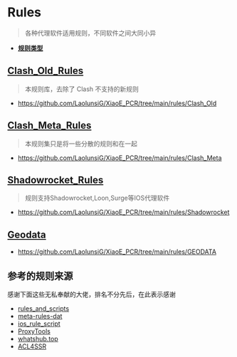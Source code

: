 # Rules
> 各种代理软件适用规则，不同软件之间大同小异
- [**规则类型**](https://raw.githubusercontent.com/LaolunsiG/XiaoE_PCR/main/rules/%E8%A7%84%E5%88%99%E7%B1%BB%E5%9E%8B.md)

## [Clash_Old_Rules](https://github.com/LaolunsiG/XiaoE_PCR/tree/main/rules/Clash_Old)
> 本规则库，去除了 Clash 不支持的新规则
- https://github.com/LaolunsiG/XiaoE_PCR/tree/main/rules/Clash_Old

## [Clash_Meta_Rules](https://github.com/LaolunsiG/XiaoE_PCR/tree/main/rules/Clash_Meta)
> 本规则集只是将一些分散的规则和在一起
- https://github.com/LaolunsiG/XiaoE_PCR/tree/main/rules/Clash_Meta

## [Shadowrocket_Rules](https://github.com/LaolunsiG/XiaoE_PCR/tree/main/rules/Shadowrocket)
> 规则支持Shadowrocket,Loon,Surge等IOS代理软件
- https://github.com/LaolunsiG/XiaoE_PCR/tree/main/rules/Shadowrocket

## [Geodata](https://github.com/LaolunsiG/XiaoE_PCR/tree/main/rules/GEODATA)
- https://github.com/LaolunsiG/XiaoE_PCR/tree/main/rules/GEODATA

## 参考的规则来源
感谢下面这些无私奉献的大佬，排名不分先后，在此表示感谢
- [rules_and_scripts](https://github.com/zhiqiang02/rules_and_scripts)
- [meta-rules-dat](https://github.com/MetaCubeX/meta-rules-dat)
- [ios_rule_script](https://github.com/blackmatrix7/ios_rule_script/)
- [ProxyTools](https://github.com/mphin/ProxyTools)
- [whatshub.top](https://whatshub.top/)
- [ACL4SSR](https://github.com/ACL4SSR/ACL4SSR)


